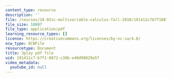```yaml
---
content_type: resource
description: ''
file: /courses/18-02sc-multivariable-calculus-fall-2010/191411c7b7f10872c38be40d98029a57_uaHiAxFESc4.pdf
file_size: 18807
file_type: application/pdf
learning_resource_types: []
license: https://creativecommons.org/licenses/by-nc-sa/4.0/
ocw_type: OCWFile
resourcetype: Document
title: 3play pdf file
uid: 191411c7-b7f1-0872-c38b-e40d98029a57
video_metadata:
  youtube_id: null
---
```

